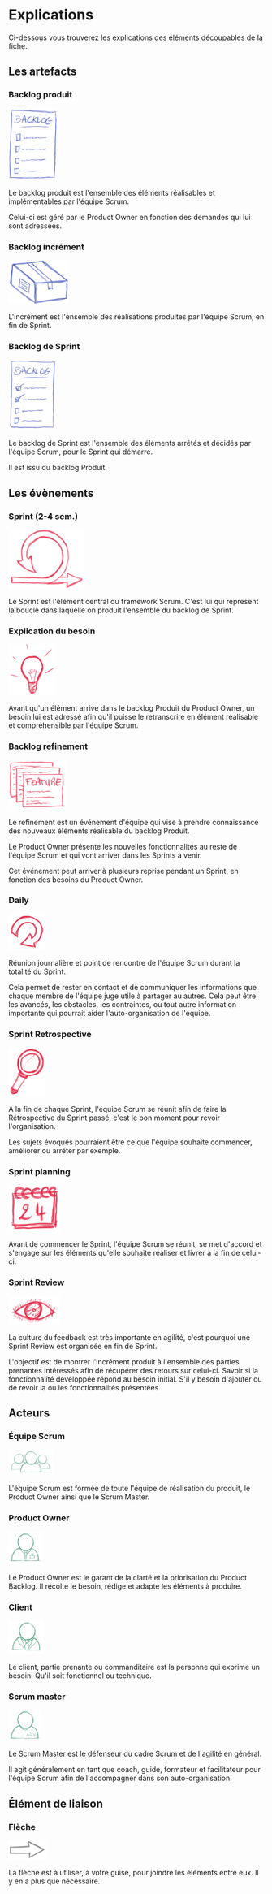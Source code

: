 # Explications

Ci-dessous vous trouverez les explications des éléments découpables de la fiche.

## Les artefacts

### Backlog produit

![image](../images/elements/backlog-product.png)

Le backlog produit est l'ensemble des éléments réalisables et implémentables par l'équipe Scrum.

Celui-ci est géré par le Product Owner en fonction des demandes qui lui sont adressées.

### Backlog incrément

![image](../images/elements/backlog-increment.png)

L'incrément est l'ensemble des réalisations produites par l'équipe Scrum, en fin de Sprint.

### Backlog de Sprint

![image](../images/elements/backlog-sprint.png)

Le backlog de Sprint est l'ensemble des éléments arrêtés et décidés par l'équipe Scrum, pour le Sprint qui démarre.

Il est issu du backlog Produit.

## Les évènements

### Sprint (2-4 sem.)

![image](../images/elements/sprint.png)

Le Sprint est l'élément central du framework Scrum. C'est lui qui represent la boucle dans laquelle on produit l'ensemble du backlog de Sprint.

### Explication du besoin

![image](../images/elements/needs-meeting.png)

Avant qu'un élément arrive dans le backlog Produit du Product Owner, un besoin lui est adressé afin qu'il puisse le retranscrire en élément réalisable et compréhensible par l'équipe Scrum.

### Backlog refinement

![image](../images/elements/backlog-refinement.png)

Le refinement est un événement d'équipe qui vise à prendre connaissance des nouveaux éléments réalisable du backlog Produit. 

Le Product Owner présente les nouvelles fonctionnalités au reste de l'équipe Scrum et qui vont arriver dans les Sprints à venir.

Cet événement peut arriver à plusieurs reprise pendant un Sprint, en fonction des besoins du Product Owner.

### Daily

![image](../images/elements/daily-meeting.png)

Réunion journalière et point de rencontre de l'équipe Scrum durant la totalité du Sprint. 

Cela permet de rester en contact et de communiquer les informations que chaque membre de l'équipe juge utile à partager au autres. Cela peut être les avancés, les obstacles, les contraintes, ou tout autre information importante qui pourrait aider l'auto-organisation de l'équipe.

### Sprint Retrospective

![image](../images/elements/sprint-retro.png)

A la fin de chaque Sprint, l'équipe Scrum se réunit afin de faire la Rétrospective du Sprint passé, c'est le bon moment pour revoir l'organisation.

Les sujets évoqués pourraient être ce que l'équipe souhaite commencer, améliorer ou arrêter par exemple.

### Sprint planning

![image](../images/elements/sprint-planning.png)

Avant de commencer le Sprint, l'équipe Scrum se réunit, se met d'accord et s'engage sur les éléments qu'elle souhaite réaliser et livrer à la fin de celui-ci.

### Sprint Review

![image](../images/elements/sprint-review.png)

La culture du feedback est très importante en agilité, c'est pourquoi une Sprint Review est organisée en fin de Sprint. 

L'objectif est de montrer l'incrément produit à l'ensemble des parties prenantes intéressés afin de récupérer des retours sur celui-ci. Savoir si la fonctionnalité développée répond au besoin initial. S'il y besoin d'ajouter ou de revoir la ou les fonctionnalités présentées.

## Acteurs

### Équipe Scrum

![image](../images/elements/team.png)

L'équipe Scrum est formée de toute l'équipe de réalisation du produit, le Product Owner ainsi que le Scrum Master.

### Product Owner

![image](../images/elements/product-owner.png)

Le Product Owner est le garant de la clarté et la priorisation du Product Backlog. Il récolte le besoin, rédige et adapte les éléments à produire.

### Client

![image](../images/elements/client.png)

Le client, partie prenante ou commanditaire est la personne qui exprime un besoin. Qu'il soit fonctionnel ou technique.

### Scrum master

![image](../images/elements/scrum-master.png)

Le Scrum Master est le défenseur du cadre Scrum et de l'agilité en général. 

Il agit généralement en tant que coach, guide, formateur et facilitateur pour l'équipe Scrum afin de l'accompagner dans son auto-organisation.

## Élément de liaison

### Flèche

![image](../images/elements/fleche.png)

La flèche est à utiliser, à votre guise, pour joindre les éléments entre eux. Il y en a plus que nécessaire.